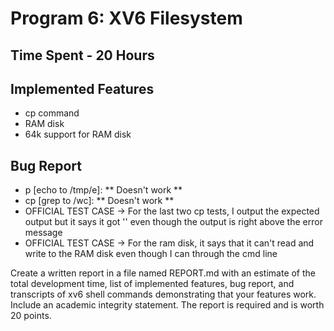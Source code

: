 # Program 6: XV6 Filesystem

## Time Spent - 20 Hours

## Implemented Features

* cp command
* RAM disk
* 64k support for RAM disk

## Bug Report

* p [echo to /tmp/e]: ** Doesn't work **
* cp [grep to /wc]: ** Doesn't work ** 
* OFFICIAL TEST CASE -> For the last two cp tests, I output the expected output but it says it got '' even though the output is right above the error message
* OFFICIAL TEST CASE -> For the ram disk, it says that it can't read and write to the RAM disk even though I can through the cmd line

Create a written report in a file named REPORT.md with an estimate of the total development time, list of implemented features, bug report, and transcripts of xv6 shell commands demonstrating that your features work. Include an academic integrity statement. The report is required and is worth 20 points.